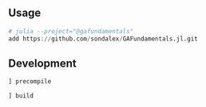 ## Usage

```julia
# julia --project="@gafundamentals"
add https://github.com/sondalex/GAFundamentals.jl.git
```

## Development

```julia
] precompile
```

```julia
] build
```
